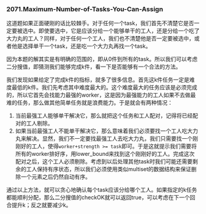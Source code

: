 ### 2071.Maximum-Number-of-Tasks-You-Can-Assign

这道题如果正面硬刚的话比较棘手。对于任何一个task，我们首先不清楚它是否一定要被选中。即使要选中，它是应该分给一个能够单干的工人，还是分给一个吃了大力丸的工人？同样，对于任何一个工人，我们也不清楚他是否一定要被选中，或者他是选择单干一个task，还是吃一个大力丸再找一个task。

因为本题的解其实是有明确的范围的，即从0件到所有的task。所以我们可以考虑二分搜值，即猜测我们能够完成k件，看一下是否能够有一个合法的方法。

我们发现如果给定了完成k件的指标，就多了很多信息。首先这k件任务一定是难度最低的k件。我们先考虑其中难度最大的。这个难度最大的任务应该是必须完成的，所以它首先会找能力最强的worker，这是因为最强能力的工人如果不去做最难的任务，那么做其他简单任务就是浪费能力。于是就会有两种情况：
1. 当前最强工人能够单干解决它，那么就把这个任务和工人配对，记得将已经配对的工人剔除。
2. 如果当前最强工人不能单干解决它，那么意味着我们必须要找一个工人吃大力丸来解决。显然，我们不一定要找最强工人去吃大力丸，我们只需要找一个刚刚好的工人，使得```worker+strength >= task```即可。于是这就提示我们需要将所有的worker排好序，用lower_bound来找到这个刚刚好的工人。完成这次配对之后，这个工人必须剔除。考虑到以后处理其他task时我们可能还需要剩余的工人保持有序状态，所以我们必须使用类似multiset的数据结构来保证删除一个元素之后仍然自动有序。

通过以上方法，就可以贪心地确认每个task应该分给哪个工人。如果指定的k任务都能顺利分配，那么二分搜值的checkOK就可以返回true，可以考虑在下一个回合提升k；反之就要减少k。
